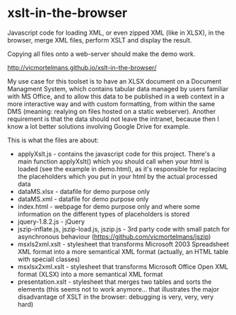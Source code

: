 xslt-in-the-browser
===================

Javascript code for loading XML, or even zipped XML (like in XLSX), in the browser, merge XML files, perform XSLT and display the result.

Copying all files onto a web-server should make the demo work. 

http://vicmortelmans.github.io/xslt-in-the-browser/

My use case for this toolset is to have an XLSX document on a Document Managment System, which contains tabular data managed by users familiar with MS Office, and to allow this data to be published in a web context in a more interactive way and with custom formatting, from within the same DMS (meaning: realying on files hosted on a static webserver). Another requirement is that the data should not leave the intranet, because then I know a lot better solutions involving Google Drive for example.

This is what the files are about:
* applyXslt.js - contains the javascript code for this project. There's a main function applyXslt() which you should call when your html is loaded (see the example in demo.html), as it's responsible for replacing the placeholders which you put in your html by the actual processed data
* dataMS.xlsx - datafile for demo purpose only
* dataMS.xml - datafile for demo purpose only
* index.html - webpage for demo purpose only and where some information on the different types of placeholders is stored
* jquery-1.8.2.js - jQuery
* jszip-inflate.js, jszip-load.js, jszip.js - 3rd party code with small patch for asynchronous behaviour (https://github.com/vicmortelmans/jszip)
* msxls2xml.xslt - stylesheet that transforms Microsoft 2003 Spreadsheet XML format into a more semantical XML format (actually, an HTML table with speciall classes)
* msxlsx2xml.xslt - stylesheet that transforms Microsoft Office Open XML format (XLSX) into a more semantical XML format
* presentation.xslt - stylesheet that merges two tables and sorts the elements (this seems not to work anymore... that illustrates the major disadvantage of XSLT in the browser: debugging is very, very, very hard)
